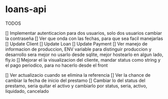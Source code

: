 # loans-api

TODOS


[] Implementar autenticacion para dos usuarios, solo dos usuarios cambiar la contraseña
[] Ver que onda con las fechas, para que sea facil manejarlas
[] Update Client
[] Update Loan
[] Update Payment
[] Ver manejo de informacion de produccion, ENV variable para distinguir produccion y desarrollo sera mejor no usarlo desde sqlite, mejor hostearlo en algun lado, fly.io
[] Mejorar el la visualizacion del cliente, mandar status como string y el pago periodico, para no hacerlo desde el front

[] Ver actualizacio cuando se elimina la referencia
[] Ver la chance de cambiar la fecha de inicio del prestamo
[] Cambiar lo del status del prestamo, seria quitar el activo y cambiarlo por status, seria, activo, liquidado, cancelado